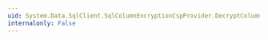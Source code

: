 ```yaml
---
uid: System.Data.SqlClient.SqlColumnEncryptionCspProvider.DecryptColumnEncryptionKey(System.String,System.String,System.Byte[])
internalonly: False
---
```

